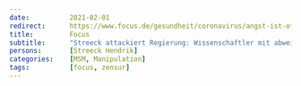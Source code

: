 ```yaml
---
date:          2021-02-01
redirect:      https://www.focus.de/gesundheit/coronavirus/angst-ist-oft-kein-guter-ratgeber-virologe-streeck-verraet-erst-war-ich-zu-naiv-dann-eher-vorsichtig_id_12927043.html
title:         Focus
subtitle:      "Streeck attackiert Regierung: Wissenschaftler mit abweichender Meinung werden ignoriert"
persons:       [Streeck Hendrik]
categories:    [MSM, Manipulation]
tags:          [focus, zensur]
---
```

